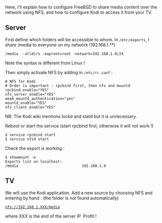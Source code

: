 Here, I\'ll explain how to configure FreeBSD to share media content over
the network using NFS, and how to configure Kodi to access it from your
TV.

Server
------

First define which folders will be accessible to whom. In
`/etc/exports`, I share /media to everyone on my network
(192.168.1.\*\*)

``` {.shell}
/media  -alldirs -maproot=root -network=192.168.1.0/24
```

Note the syntax is different from Linux !

Then simply activate NFS by adding in `/etc/rc.conf` :

``` {.shell}
# NFS for Kodi
# Order is important : rpcbind first, then nfs and mountd
rpcbind_enable="YES"
nfs_server_enable="YES"
weak_mountd_authentication="yes"
mountd_enable="YES"
nfs_client_enable="YES"
```

NB: The Kodi wiki mentions lockd and statd but it is unnecessary.

Reboot or start the service (start rpcbind first, otherwise it will not
work !)

``` {.shell}
$ service rpcbind start
$ service nfsd start
```

Check the export is working :

``` {.shell}
$ showmount -e
Exports list on localhost:
/media                             192.168.1.0
```

TV
--

We will use the Kodi application. Add a new source by choosing NFS and
entering by hand : (the folder is not found automatically)

[`nfs://192.168.1.XXX/media`](nfs://192.168.1.XXX/media)

where XXX is the end of the server IP. Profit !
